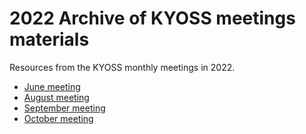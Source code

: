 # 2022 Archive of KYOSS meetings materials

Resources from the KYOSS monthly meetings in 2022.

* [June meeting](06-June)
* [August meeting](10-August)
* [September meeting](14-September)
* [October meeting](12-October)
